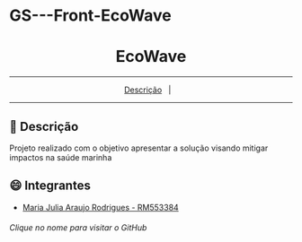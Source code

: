 # GS---Front-EcoWave
<div align="center">
  <h1>EcoWave</h1>
</div>
<hr/>

<p align="center">
  <a href="#pushpin-Descrição">Descrição</a>&nbsp;&nbsp;&nbsp;|&nbsp;&nbsp;&nbsp;
</p>
<hr/>

## :pushpin: Descrição

Projeto realizado com o objetivo apresentar a solução visando mitigar impactos na saúde marinha

## :smile: Integrantes

- [Maria Julia Araujo Rodrigues - RM553384](https://github.com/majuaraujo)

###### Clique no nome para visitar o GitHub
